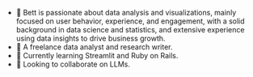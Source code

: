 - 👋 Bett is passionate about data analysis and visualizations, mainly focused on user behavior, experience, and engagement, with a solid background in data science and statistics, and extensive experience using data insights to drive business growth.
- 👀 A freelance data analyst and research writer.
- 🌱 Currently learning Streamlit and Ruby on Rails.
- 💞️ Looking to collaborate on LLMs.
